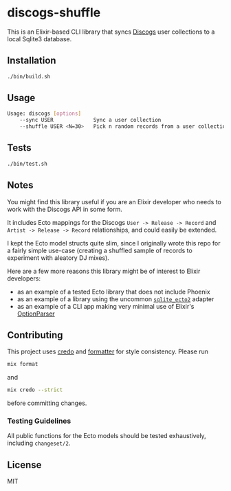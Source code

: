 # discogs-shuffle

This is an Elixir-based CLI library that syncs [Discogs](https://discogs.com)
user collections to a local Sqlite3 database.

## Installation

```sh
./bin/build.sh
```

## Usage

```sh
Usage: discogs [options]
    --sync USER             Sync a user collection
    --shuffle USER <N=30>   Pick n random records from a user collection
```

## Tests

```sh
./bin/test.sh
```

## Notes

You might find this library useful if you are an Elixir developer who needs to
work with the Discogs API in some form.

It includes Ecto mappings for the Discogs `User -> Release -> Record` and
`Artist -> Release -> Record` relationships, and could easily be extended.

I kept the Ecto model structs quite slim, since I originally wrote this repo for
a fairly simple use-case (creating a shuffled sample of records to experiment
with aleatory DJ mixes).

Here are a few more reasons this library might be of interest to Elixir
developers:

- as an example of a tested Ecto library that does not include Phoenix
- as an example of a library using the uncommon
  [`sqlite_ecto2`](https://github.com/elixir-sqlite/sqlite_ecto2) adapter
- as an example of a CLI app making very minimal use of Elixir's
  [OptionParser](https://hexdocs.pm/elixir/OptionParser.html)

## Contributing

This project uses [credo](http://credo-ci.org/) and
[formatter](https://hexdocs.pm/mix/master/Mix.Tasks.Format.html) for style
consistency. Please run

```sh
mix format
```

and

```sh
mix credo --strict
```

before committing changes.

### Testing Guidelines

All public functions for the Ecto models should be tested exhaustively,
including `changeset/2`.

## License

MIT
